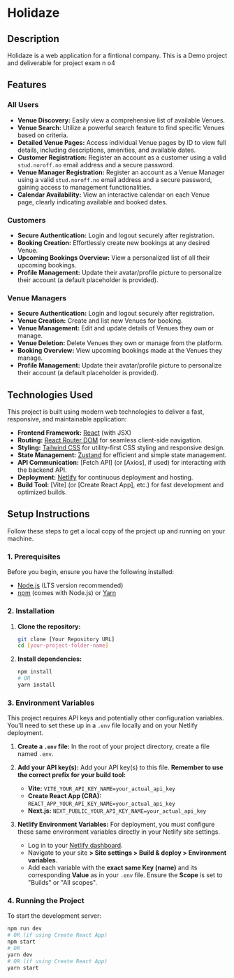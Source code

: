 # Holidaze

## Description

Holidaze is a web application for a fintional company. This is a Demo project and deliverable for project exam n o4 

## Features


### All Users

* **Venue Discovery:** Easily view a comprehensive list of available Venues.
* **Venue Search:** Utilize a powerful search feature to find specific Venues based on criteria.
* **Detailed Venue Pages:** Access individual Venue pages by ID to view full details, including descriptions, amenities, and available dates.
* **Customer Registration:** Register an account as a customer using a valid `stud.noroff.no` email address and a secure password.
* **Venue Manager Registration:** Register an account as a Venue Manager using a valid `stud.noroff.no` email address and a secure password, gaining access to management functionalities.
* **Calendar Availability:** View an interactive calendar on each Venue page, clearly indicating available and booked dates.

### Customers

* **Secure Authentication:** Login and logout securely after registration.
* **Booking Creation:** Effortlessly create new bookings at any desired Venue.
* **Upcoming Bookings Overview:** View a personalized list of all their upcoming bookings.
* **Profile Management:** Update their avatar/profile picture to personalize their account (a default placeholder is provided).

### Venue Managers

* **Secure Authentication:** Login and logout securely after registration.
* **Venue Creation:** Create and list new Venues for booking.
* **Venue Management:** Edit and update details of Venues they own or manage.
* **Venue Deletion:** Delete Venues they own or manage from the platform.
* **Booking Overview:** View upcoming bookings made at the Venues they manage.
* **Profile Management:** Update their avatar/profile picture to personalize their account (a default placeholder is provided).

## Technologies Used

This project is built using modern web technologies to deliver a fast, responsive, and maintainable application:

* **Frontend Framework:** [React](https://react.dev/) (with JSX)
* **Routing:** [React Router DOM](https://reactrouter.com/en/main) for seamless client-side navigation.
* **Styling:** [Tailwind CSS](https://tailwindcss.com/) for utility-first CSS styling and responsive design.
* **State Management:** [Zustand](https://zustand-bear.github.io/zustand/) for efficient and simple state management.
* **API Communication:** [Fetch API] (or [Axios], if used) for interacting with the backend API.
* **Deployment:** [Netlify](https://www.netlify.com/) for continuous deployment and hosting.
* **Build Tool:** [Vite] (or [Create React App], etc.) for fast development and optimized builds.

## Setup Instructions

Follow these steps to get a local copy of the project up and running on your machine.

### 1. Prerequisites

Before you begin, ensure you have the following installed:

* [Node.js](https://nodejs.org/en/download/) (LTS version recommended)
* [npm](https://www.npmjs.com/get-npm) (comes with Node.js) or [Yarn](https://yarnpkg.com/lang/en/docs/install/)

### 2. Installation

1.  **Clone the repository:**
    ```bash
    git clone [Your Repository URL]
    cd [your-project-folder-name]
    ```

2.  **Install dependencies:**
    ```bash
    npm install
    # OR
    yarn install
    ```

### 3. Environment Variables

This project requires API keys and potentially other configuration variables. You'll need to set these up in a `.env` file locally and on your Netlify deployment.

1.  **Create a `.env` file:**
    In the root of your project directory, create a file named `.env`.

2.  **Add your API key(s):**
    Add your API key(s) to this file. **Remember to use the correct prefix for your build tool:**
    * **Vite:** `VITE_YOUR_API_KEY_NAME=your_actual_api_key`
    * **Create React App (CRA):** `REACT_APP_YOUR_API_KEY_NAME=your_actual_api_key`
    * **Next.js:** `NEXT_PUBLIC_YOUR_API_KEY_NAME=your_actual_api_key`

    

3.  **Netlify Environment Variables:**
    For deployment, you must configure these same environment variables directly in your Netlify site settings.
    * Log in to your [Netlify dashboard](https://app.netlify.com/).
    * Navigate to your site **> Site settings > Build & deploy > Environment variables**.
    * Add each variable with the **exact same Key (name)** and its corresponding **Value** as in your `.env` file. Ensure the **Scope** is set to "Builds" or "All scopes".

### 4. Running the Project

To start the development server:

```bash
npm run dev
# OR (if using Create React App)
npm start
# OR
yarn dev
# OR (if using Create React App)
yarn start

